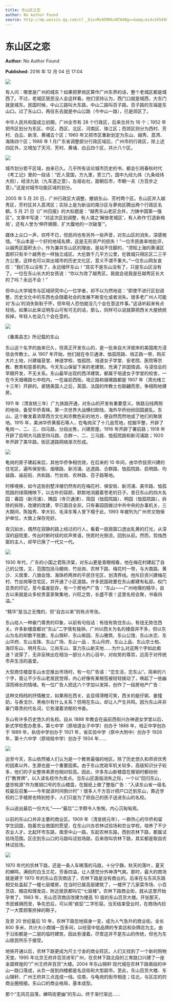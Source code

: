```yaml
---
title: 东山区之恋
author: No Author Found
source: http://mp.weixin.qq.com/s?__biz=MzA5MDkxNTA4Ng==&amp;mid=2454904849&amp;idx=1&amp;sn=ef332bf1a8e7aba3aec52da2bebab6c1&amp;chksm=87a22870b0d5a1669f2934a5c9575b68c9d84a1392b107dc7cca490083f4552d4ad56b022bc8#rd
---
```


# 东山区之恋

**Author:** No Author Found

**Published:** 2016 年 12 月 04 日 17:04

![](http://mmbiz.qpic.cn/mmbiz_jpg/PJWG74pLsMY6VjSs8icl92DouG8adAGS0ibIkmicA6dYrXchQel1ic3LTtD572I9r9sbW2tOnBvpibgicAXRcdc4p5aA/0?wx_fmt=jpeg)

有人问：哪里是广州的城东？如果把萝岗区算作广州东界的话，整个老城区都是城西了。不过，老城区居民没人会这样看。他们坚持认为，西门口就是城西，大东门就是城东。民国时候，中山三路叫大东路，中山二路叫百子路。百子路的东端是东山口。过了东山口，再往东去就是中山公路（今中山一路），已是郊区了。

中华人民共和国成立初期，广州全市有 28 个行政区，后来合并为 16 个；1952 年把市区划分为东区、中区、西区、北区、河南区、珠江区；而郊区则分为西村、芳村、白云、新滘、黄埔五个区；1960 年又把市区重新划定为东山、越秀、荔湾、海珠四个区；1988 年 1 月广东省调整部分行政区域后，广州市的行政区，除上述四区外，又增加了天河、芳村、黄埔、白云四个区，共计八个区。

![](http://mmbiz.qpic.cn/mmbiz_jpg/PJWG74pLsMYCSRZwAyoO8MW3Xz9BYGVrhAUOiabkcsS6pmWfAtpyluekJdSibWktaq7ibx8gkjjT7ZCPLKyicnsVDw/0?wx_fmt=jpeg)

城市划分若干区域，由来已久。几乎所有谈论城市历史的书，都会引用春秋时代《考工记》里的一段话：“匠人营国，方九里，旁三门，国中九经九纬（九条经纬大街），经涂九轨（九车道之意），左祖右社，面朝后市，市朝一夫（方百步之意）。”这是对城市功能区域的划分。

2005 年 5 月 20 日，广州行政区大调整，撤销东山、芳村两个区。东山区并入越秀区，芳村区并入荔湾区；实际上是为新设的南沙区与萝岗区腾出两个行政区名额。5 月 21 日《广州日报》的大标题是：“越秀东山老区合并，力铸中国第一强区”。文章中写道：“对这次区划调整，有人谓之‘解放老城区’，有人称作‘打造新格局’，还有人誉为‘伸开翅膀、扩大腹地的一次破茧’”。

媒体上众口一声，欢呼不已，但民间也有另外一些声音，对东山区的消失，深感惋惜。“东山本是一个好的地域名牌，这是无形资产的损失！”一位市民直率地批评，以越秀区面积太小，作为兼并东山区的理由，是站不住脚的，“须知上海的黄浦区面积只有半个越秀也一样独立成区。大伦敦千几平方公里，伦敦城只得区区二三平方公里。这样也可以突出城市的历史文化区，意义不谓不重大。”一位东山网友哀叹：“我们东山没有了，永远缅怀东山！”其实不是东山没有了，只是东山区没有了。一位在东山长大的女孩说：“你以为改了越秀区，我就会说我是在越秀区长大的了吗？永远不会！”

但中山大学城市与区域研究中心一位学者，却不以为然地说：“即使不进行区划调整，历史文化中的东西也会随着社会的发展不断变化或者消失。很多老广州人可能对‘东山’的消失耿耿于怀，但年轻人恐怕就没几个会在意这件事。”这话听起来有点轻佻。如果以此来证明东山可有可无的话，那么，同样可以说就算把西关大屋统统拆掉，年轻人也没几个会在意的。

![](http://mmbiz.qpic.cn/mmbiz_jpg/PJWG74pLsMYCSRZwAyoO8MW3Xz9BYGVrpeDniahALPvgjlewib6wjg6IzAPK7D4RibSWia27Urfhn9sSRgdDkhf3wQ/0?wx_fmt=jpeg)

《番禺县志》所记载的东山

东山这个名字的由来已久，但真正开发东山的，是一批来自大洋彼岸的美国南方浸信会传教士。从 1907 年开始，他们就在寺贝通津、恤孤院路、培正路一带，购买大片土地，兴建福音堂、神道学校、恤孤院、培道女子学堂、安老院、医院等宗教、教育和慈善机构。今天东山保留下来的老建筑，充满了异国情调，与浸信会的早期开发，不无关系。东山最早出现的西洋建筑，都属于培道女子学堂的校舍，一在今天烟墩路七中校内，一在庙前西街。培正路和烟墩路都是 1907 年（清光绪三十三年）开辟的。紧随美国人之后，英国、法国的传教士也联翩而至，争相购地建房。

1911 年（清宣统三年）广九铁路开通，对东山的开发有重要意义。铁路沿线两侧的地块，备受华侨青睐。第一次世界大战横扫欧陆，海外华侨纷纷回国避乱。东山，这个散发着浓厚西方文化和宗教色彩的地方，便自然而然地成了他们的聚居地。1915 年，美洲华侨黄葵石等人，在龟岗买了十几亩荒地，挖掘平整，开辟了龟岗一、二、三、四马路，分段出售，兴建房屋。1916 年开辟了署前路；1918 年开辟了启明大马路至四马路、合群一、二、三马路、恤孤院路和新河浦路；1920 年开辟了美华路。街区道路网络渐次形成。

![](http://mmbiz.qpic.cn/mmbiz_jpg/PJWG74pLsMYCSRZwAyoO8MW3Xz9BYGVrscia1nknPsMdpz6QmesL3wmia9rBVbaqnC4PzyOonGJvBcwUca3SgyLQ/0?wx_fmt=jpeg)

龟岗的房子建起来后，其他华侨争相仿效，在后来的 10 年间，由华侨投资兴建的住宅区，遍布保安街、烟墩路、新河浦、达道路、合群路、恤孤院路、启明路、均益路、庙前街、共和路、竹丝岗、农林路、百子路等地。

时移境换，如今这些别墅洋楼仍然有的在梅花村、保安街、新河浦、美华路、恤孤院路的绿荫掩映下，以古朴的容颜，默默地消磨着苍老的日子。昔日东山的四大名园：春园（新河浦）、隅园（寺贝通津）、简园（恤孤院路）、明园（恤孤院路），拆除的拆除，改建的改建，早已面目全非。只有春园因做过中共中央的办事机关，三大期间，陈独秀、李大钊、毛泽东等人曾下榻于此，1993 年被列为广州市文物保护单位，大致上保存完好。

夜沉如水，偶然在寂静的路上经过的行人，看着一扇扇窗口透出乳黄的灯光，从深深的庭院里，传出时断时续的欢声笑语，恍若时光倒流，回到从前。然而，剪烛西窗的主人，却早已换了一代又一代。

![](http://mmbiz.qpic.cn/mmbiz_jpg/PJWG74pLsMYCSRZwAyoO8MW3Xz9BYGVrpnXYCZBpXRBpKApibsVZLCEK48tMfeaafictHtCdbSQ9DadFicgtCUWicw/0?wx_fmt=jpeg)

1930 年代，广东的小国之君陈济棠，对东山更是青眼相看，他在梅花村建起了自己的公馆，又，范围包括马棚岗、竹丝岗、农林下路、梅花村一带，与大南路、黄沙、义居里、八旗会馆、海珠桥两岸的平民住宅区，划清界线。他斥巨资兴建梅花村、竹丝岗等住宅区，并开通了小区道路。许多民国政要在东山都建有私邸。权门显贵的印记，至今虽废犹存，有一个房地产广告：“东山——广州地理的精华，自古以来就是众多权贵富家聚集地，兴旺之势，长盛不衰！这里名校会聚，书香四溢。”

“精华”是当之无愧的，但“自古以来”则有点夸张。

东山给人一种豪门尊贵的印象，以前有句俗话：有钱有势住东山，有钱无势住西关。许多新楼盘都对“东山”二字情有独钟。广州以西关为名的楼盘并不多，但以东山为名的却数不胜数，东山锦轩、东山紫园、东山雅筑、东山公馆、东山水恋、东山华府、东山龙珠、东山广场、东山一品 、东山月府、东山上品、东山京士柏、海印东山、明月东山、江尚东山、富力东山新天地……为什么对这两个字如此痴迷？说穿了，无非反映出在相当一部分人的心目中，对权势的尊崇，远高于对传统市井生活的喜爱。

大型商住楼盘东山水恋推出市场时，有一句广告语：“恋生活，恋东山”。简单的六个字，竟让不少东山老居民觉得，内心好像有某根弦被轻轻拨动了，唤起了一些幽深而绵长的情绪。有一位广告人把这六个字加以发挥，创作了一段房地产广告：

这种文绉绉的抒情散文，如果用在西关，会显得滑稽可笑，西关的艇仔粥、姜撞奶，与泰戈尔、黑格尔有什么关系？但用在东山，却让人产生共鸣。因为东山并非豪门尊贵的代名词，它弥漫着浓郁的书香。

东山有许多历史悠久的名校。自从 1888 年教会在庙前西街兴办神道女学堂以后，新式学校愈办愈多。第七中学（原培道女子中学）创办于 1888 年，培正中学创办于 1889 年，执信中学创办于 1921 年，省实验中学（原中大附中）创办于 1926 年，第十六中学（原培桂中学）创办于 1934 年……

![](http://mmbiz.qpic.cn/mmbiz_jpg/PJWG74pLsMYCSRZwAyoO8MW3Xz9BYGVr2j5lKvQmMv3DaibXVrQxFOVicYaHosaT1icuaG1ReCloaugjG4NaD4UIw/0?wx_fmt=jpeg)

迨至今天，东山依然被人们认为是一个教育最强的地区。除了历史悠久和师资优秀的因素以外，生源也是一个重要因素。由于东山党政军机关较多，高级知识分子较多，他们的子女整体素质也相对较高。因此，许多东山新楼盘在推销时都纷纷打“教育牌”，以入读名校作为卖点。当东山区面临消失之际，一个以“回归东山，盛世桃源”作为推销口号的东山楼盘，在报纸上做了整版广告：“入读东山省一级名校最后召集——今年就读时间倒计时”！很多人千方百计把户口迁到东山，靠近学校的二手楼房也特别抢手，人们只是为了把自己的孩子送进东山的名校。

东山送出最后一份大礼”——“最后”二字颇令人怅惋，内心沉甸甸焉。

以前的东山口并非主要的商业区。1909 年（清宣统元年），一群热心的华侨和留学生回国，抱着农业救国的愿望，在东山兴办农林试验场和农业学校，培养了不少农业人才。北起环市东路，南至中山一路，东起农林东路，西到农林下路，都属试验场范围。区庄到东山口的马路叫试验场路，后来改叫农林下路，其实都是取自农林试验场。

![](http://mmbiz.qpic.cn/mmbiz_jpg/PJWG74pLsMYCSRZwAyoO8MW3Xz9BYGVrAa9hBr25Shp5tCicas11HiblmliaJYFXWqs8TySSzu1xiceVicNhMdh8g2Q/0?wx_fmt=jpeg)

1970 年代的农林下路，还是一条人车稀落的马路，十分宁静。秋天的落叶，夏天的蝉鸣，满街的白玉兰花，芳香四溢，让人感觉分外神清气爽。那时，最大的商场就是建于 1970 年的东山百货商店了，农林下路是没有商业的。后来在与东风东路相交处盖起了一幢七层楼房，在当时已属高层建筑了，一楼开了几家菜市场、小百货店、粮店和理发店，附近居民都叫它“七层楼”。农林下路商业街，就从这里开始孕育了。1983 年，东山百货商店改建为楼高 10 层的东山百货大楼。开张那天，市民蜂拥而至，争先恐后，可以用“疯狂”二字形容。当天结束营业时，在商场内捡了一大筐顾客挤掉的鞋子。

及至 20 世纪最后 10 年，农林下路忽地摇身一变，成为人气急升的商业街。全长 800 多米，共计大小商铺一百多间，以经营中低品牌的专卖店和杂牌店为主。由于沿街都是一二层的临时建筑，因此弥漫着。尽管这并不是东山的传统，但也为东山居民所乐于接受。

地铁开通以后，农林下路更成为尺土寸金的商业旺区。人们又找到了一个新的购物天堂。1995 年北京王府井百货进军广州，在农林下路北段的三育路口兴建了一座金碧辉煌的“广州王府井百货”大楼。2004 年东山锦轩·现代城在农林下路南段的中山一路口落成，从负一层到四楼都是名店街和大型超市。至此，东山百货大楼、东山锦轩、广州王府井三点连成一线。往南，与龟岗的街市相连；往北，与区庄的的商业圈相接。东山口的商业格局，基本成型。

那个“无风花自落，蝉鸣街更幽”的东山，终于渐行渐远……
